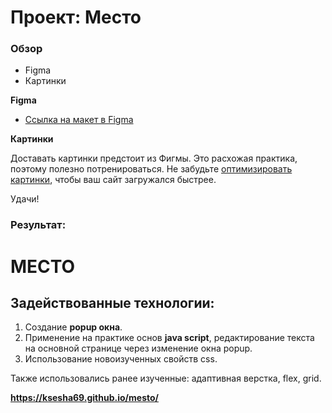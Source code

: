# Проект: Место

### Обзор

* Figma
* Картинки

**Figma**

* [Ссылка на макет в Figma](https://www.figma.com/file/2cn9N9jSkmxD84oJik7xL7/JavaScript.-Sprint-4?node-id=0%3A1)

**Картинки**

Доставать картинки предстоит из Фигмы. Это расхожая практика, поэтому полезно потренироваться.
Не забудьте [оптимизировать картинки](https://tinypng.com/), чтобы ваш сайт загружался быстрее.

Удачи!
### Результат:
# МЕСТО
## Задействованные технологии:  
1) Создание **popup окна**.
1) Применение на практике основ **java script**, редактирование текста на основной странице через изменение окна popup.
3) Использование новоизученных свойств css.

Также использовались ранее изученные: адаптивная верстка, flex, grid.

**https://ksesha69.github.io/mesto/**